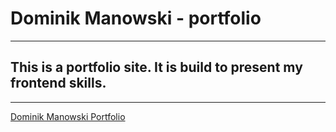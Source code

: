 # Dominik Manowski - portfolio
---

## This is a portfolio site. It is build to present my frontend skills.

---
[Dominik Manowski Portfolio](https://dominikmanowski.github.io/ "Portfolio")
